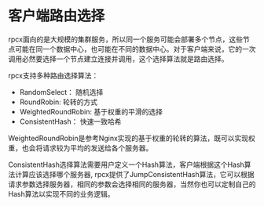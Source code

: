 # 客户端路由选择

rpcx面向的是大规模的集群服务，所以同一个服务可能会部署多个节点，这些节点可能在同一个数据中心，也可能在不同的数据中心。对于客户端来说，它的一次调用必然要选择一个节点建立连接并调用，这个选择算法就是路由选择。

rpcx支持多种路由选择算法：

* RandomSelect： 随机选择
* RoundRobin: 轮转的方式
* WeightedRoundRobin: 基于权重的平滑的选择
* ConsistentHash： 快速一致哈希


WeightedRoundRobin是参考Nginx实现的基于权重的轮转的算法，既可以实现权重，也会将请求较为平均的发送给各个服务器。

ConsistentHash选择算法需要用户定义一个Hash算法，客户端根据这个Hash算法计算应该选择哪个服务器, rpcx提供了JumpConsistentHash算法，它可以根据请求参数选择服务器，相同的参数会选择相同的服务器，当然你也可以定制自己的Hash算法以实现不同的业务逻辑。



